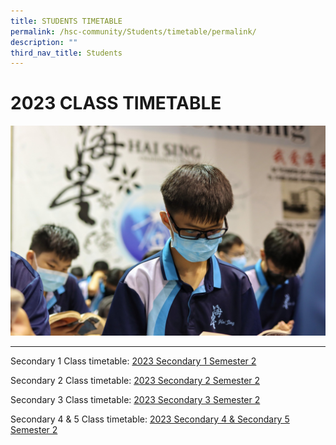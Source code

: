 ```yaml
---
title: STUDENTS TIMETABLE
permalink: /hsc-community/Students/timetable/permalink/
description: ""
third_nav_title: Students
---
```

2023 CLASS TIMETABLE
==========

![](/images/timetable.jpeg)

---------------------

Secondary 1 Class timetable: 
[2023 Secondary 1 Semester 2](/files/Time%20Table/sec%201%202023%20sem%202%20class%2023062023.pdf)

Secondary 2 Class timetable: 
[2023 Secondary 2 Semester 2](/files/Time%20Table/sec2%202023%20sem%202%20class%2023062023.pdf)


Secondary 3 Class timetable: [2023 Secondary 3 Semester 2](/files/Time%20Table/sec%203%202023%20sem%202%20class%2023062023.pdf)


Secondary 4 & 5 Class timetable: 
[2023 Secondary 4 & Secondary 5 Semester 2](/files/Time%20Table/sec4%20sec%205%202023%20sem%202%20class%2023062023.pdf)